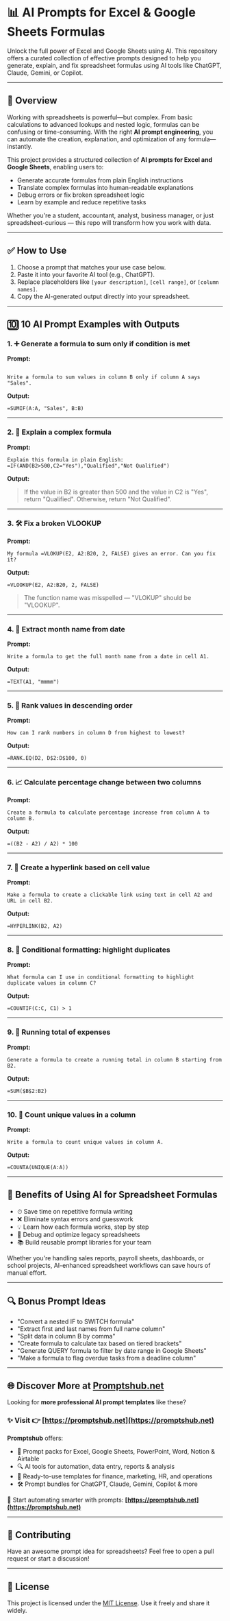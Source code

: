 # 📊 AI Prompts for Excel & Google Sheets Formulas

Unlock the full power of Excel and Google Sheets using AI. This repository offers a curated collection of effective prompts designed to help you generate, explain, and fix spreadsheet formulas using AI tools like ChatGPT, Claude, Gemini, or Copilot.

---

## 📌 Overview

Working with spreadsheets is powerful—but complex. From basic calculations to advanced lookups and nested logic, formulas can be confusing or time-consuming. With the right **AI prompt engineering**, you can automate the creation, explanation, and optimization of any formula—instantly.

This project provides a structured collection of **AI prompts for Excel and Google Sheets**, enabling users to:
- Generate accurate formulas from plain English instructions
- Translate complex formulas into human-readable explanations
- Debug errors or fix broken spreadsheet logic
- Learn by example and reduce repetitive tasks

Whether you're a student, accountant, analyst, business manager, or just spreadsheet-curious — this repo will transform how you work with data.

---

## ✅ How to Use

1. Choose a prompt that matches your use case below.
2. Paste it into your favorite AI tool (e.g., ChatGPT).
3. Replace placeholders like `[your description]`, `[cell range]`, or `[column names]`.
4. Copy the AI-generated output directly into your spreadsheet.

---

## 🔟 10 AI Prompt Examples with Outputs

### 1. ➕ Generate a formula to sum only if condition is met

**Prompt:**  
```

Write a formula to sum values in column B only if column A says "Sales".

````

**Output:**  
```excel
=SUMIF(A:A, "Sales", B:B)
````

---

### 2. 🧠 Explain a complex formula

**Prompt:**

```
Explain this formula in plain English: =IF(AND(B2>500,C2="Yes"),"Qualified","Not Qualified")
```

**Output:**

> If the value in B2 is greater than 500 and the value in C2 is "Yes", return "Qualified". Otherwise, return "Not Qualified".

---

### 3. 🛠 Fix a broken VLOOKUP

**Prompt:**

```
My formula =VLOKUP(E2, A2:B20, 2, FALSE) gives an error. Can you fix it?
```

**Output:**

```excel
=VLOOKUP(E2, A2:B20, 2, FALSE)
```

> The function name was misspelled — "VLOKUP" should be "VLOOKUP".

---

### 4. 📅 Extract month name from date

**Prompt:**

```
Write a formula to get the full month name from a date in cell A1.
```

**Output:**

```excel
=TEXT(A1, "mmmm")
```

---

### 5. 🎯 Rank values in descending order

**Prompt:**

```
How can I rank numbers in column D from highest to lowest?
```

**Output:**

```excel
=RANK.EQ(D2, D$2:D$100, 0)
```

---

### 6. 📈 Calculate percentage change between two columns

**Prompt:**

```
Create a formula to calculate percentage increase from column A to column B.
```

**Output:**

```excel
=((B2 - A2) / A2) * 100
```

---

### 7. 🔗 Create a hyperlink based on cell value

**Prompt:**

```
Make a formula to create a clickable link using text in cell A2 and URL in cell B2.
```

**Output:**

```excel
=HYPERLINK(B2, A2)
```

---

### 8. 🎯 Conditional formatting: highlight duplicates

**Prompt:**

```
What formula can I use in conditional formatting to highlight duplicate values in column C?
```

**Output:**

```excel
=COUNTIF(C:C, C1) > 1
```

---

### 9. 🧾 Running total of expenses

**Prompt:**

```
Generate a formula to create a running total in column B starting from B2.
```

**Output:**

```excel
=SUM($B$2:B2)
```

---

### 10. 🧮 Count unique values in a column

**Prompt:**

```
Write a formula to count unique values in column A.
```

**Output:**

```excel
=COUNTA(UNIQUE(A:A))
```

---

## 🚀 Benefits of Using AI for Spreadsheet Formulas

* ⏱ Save time on repetitive formula writing
* ❌ Eliminate syntax errors and guesswork
* 💡 Learn how each formula works, step by step
* 🧰 Debug and optimize legacy spreadsheets
* 📚 Build reusable prompt libraries for your team

Whether you're handling sales reports, payroll sheets, dashboards, or school projects, AI-enhanced spreadsheet workflows can save hours of manual effort.

---

## 🔍 Bonus Prompt Ideas

* "Convert a nested IF to SWITCH formula"
* "Extract first and last names from full name column"
* "Split data in column B by comma"
* "Create formula to calculate tax based on tiered brackets"
* "Generate QUERY formula to filter by date range in Google Sheets"
* "Make a formula to flag overdue tasks from a deadline column"

---

## 🌐 Discover More at [Promptshub.net](https://promptshub.net)

Looking for **more professional AI prompt templates** like these?

### ✨ Visit 👉 [https://promptshub.net](https://promptshub.net)

**Promptshub** offers:

* 💼 Prompt packs for Excel, Google Sheets, PowerPoint, Word, Notion & Airtable
* 🔍 AI tools for automation, data entry, reports & analysis
* 🧠 Ready-to-use templates for finance, marketing, HR, and operations
* 🛠 Prompt bundles for ChatGPT, Claude, Gemini, Copilot & more

🔗 Start automating smarter with prompts: **[https://promptshub.net](https://promptshub.net)**

---

## 🤝 Contributing

Have an awesome prompt idea for spreadsheets?
Feel free to open a pull request or start a discussion!

---

## 📄 License

This project is licensed under the [MIT License](LICENSE).
Use it freely and share it widely.

